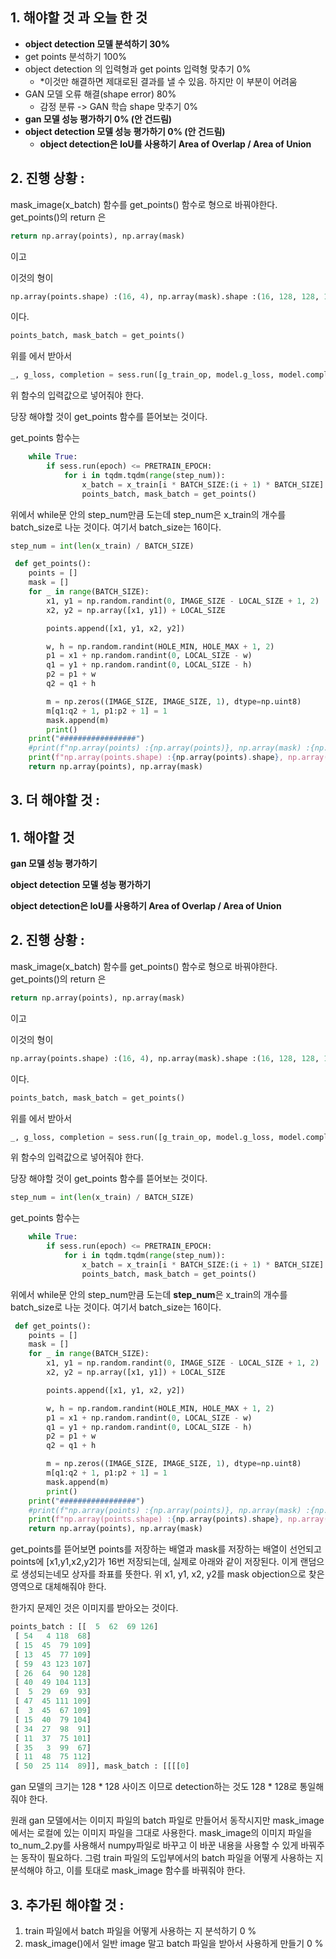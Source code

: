 ## 1. 해야할 것 과 오늘 한 것

- **object detection 모델 분석하기  30%**
- get points 분석하기 100%
- object detection 의 입력형과 get points  입력형 맞추기  0%
    - *이것만 해결하면 제대로된 결과를 낼 수 있음. 하지만 이 부분이 어려움
- GAN 모델 오류 해결(shape error)  80%
    - 감정 분류 -> GAN 학습 shape 맞추기 0%
- **gan 모델 성능 평가하기 0% (안 건드림)**
- **object detection 모델 성능 평가하기 0% (안 건드림)**
    - **object detection은 IoU를 사용하기 Area of Overlap / Area of Union**

## 2. 진행 상황 :

mask_image(x_batch) 함수를 get_points() 함수로 형으로 바꿔야한다.
get_points()의 return 은

```python
return np.array(points), np.array(mask)

```

이고

이것의 형이

```python
np.array(points.shape) :(16, 4), np.array(mask).shape :(16, 128, 128, 1)

```

이다.

```python
points_batch, mask_batch = get_points()

```

위를 에서 받아서

```python
_, g_loss, completion = sess.run([g_train_op, model.g_loss, model.completion], feed_dict={x: x_batch, mask: mask_batch, is_training: True})

```

위 함수의 입력값으로 넣어줘야 한다.

당장 해야할 것이 get_points 함수를 뜯어보는 것이다.

get_points 함수는

```python
    while True:
        if sess.run(epoch) <= PRETRAIN_EPOCH:
            for i in tqdm.tqdm(range(step_num)):
                x_batch = x_train[i * BATCH_SIZE:(i + 1) * BATCH_SIZE]
                points_batch, mask_batch = get_points()

```

위에서 while문 안의 step_num만큼 도는데 step_num은 x_train의 개수를 batch_size로 나눈 것이다.
여기서 batch_size는 16이다.

```python
step_num = int(len(x_train) / BATCH_SIZE)

```

```python
 def get_points():
    points = []
    mask = []
    for _ in range(BATCH_SIZE):
        x1, y1 = np.random.randint(0, IMAGE_SIZE - LOCAL_SIZE + 1, 2)
        x2, y2 = np.array([x1, y1]) + LOCAL_SIZE

        points.append([x1, y1, x2, y2])

        w, h = np.random.randint(HOLE_MIN, HOLE_MAX + 1, 2)
        p1 = x1 + np.random.randint(0, LOCAL_SIZE - w)
        q1 = y1 + np.random.randint(0, LOCAL_SIZE - h)
        p2 = p1 + w
        q2 = q1 + h

        m = np.zeros((IMAGE_SIZE, IMAGE_SIZE, 1), dtype=np.uint8)
        m[q1:q2 + 1, p1:p2 + 1] = 1
        mask.append(m)
        print()
    print("#################")
    #print(f"np.array(points) :{np.array(points)}, np.array(mask) :{np.array(mask)} ")
    print(f"np.array(points.shape) :{np.array(points).shape}, np.array(mask).shape :{np.array(mask).shape} ")
    return np.array(points), np.array(mask)

```

## 3. 더 해야할 것 :

## 1. 해야할 것

**gan 모델 성능 평가하기**

**object detection 모델 성능 평가하기**

**object detection은 IoU를 사용하기 Area of Overlap / Area of Union**

## 2. 진행 상황 :

mask_image(x_batch) 함수를 get_points() 함수로 형으로 바꿔야한다.
get_points()의 return 은

```python
return np.array(points), np.array(mask)

```

이고

이것의 형이

```python
np.array(points.shape) :(16, 4), np.array(mask).shape :(16, 128, 128, 1)

```

이다.

```python
points_batch, mask_batch = get_points()

```

위를 에서 받아서

```python
_, g_loss, completion = sess.run([g_train_op, model.g_loss, model.completion], feed_dict={x: x_batch, mask: mask_batch, is_training: True})

```

위 함수의 입력값으로 넣어줘야 한다.

당장 해야할 것이 get_points 함수를 뜯어보는 것이다.

```python
step_num = int(len(x_train) / BATCH_SIZE)

```

get_points 함수는

```python
    while True:
        if sess.run(epoch) <= PRETRAIN_EPOCH:
            for i in tqdm.tqdm(range(step_num)):
                x_batch = x_train[i * BATCH_SIZE:(i + 1) * BATCH_SIZE]
                points_batch, mask_batch = get_points()
```

위에서 while문 안의 step_num만큼 도는데 <strong>step_num</strong>은 x_train의 개수를 batch_size로 나눈 것이다.
여기서 batch_size는 16이다.

```python
 def get_points():
    points = []
    mask = []
    for _ in range(BATCH_SIZE):
        x1, y1 = np.random.randint(0, IMAGE_SIZE - LOCAL_SIZE + 1, 2)
        x2, y2 = np.array([x1, y1]) + LOCAL_SIZE

        points.append([x1, y1, x2, y2])

        w, h = np.random.randint(HOLE_MIN, HOLE_MAX + 1, 2)
        p1 = x1 + np.random.randint(0, LOCAL_SIZE - w)
        q1 = y1 + np.random.randint(0, LOCAL_SIZE - h)
        p2 = p1 + w
        q2 = q1 + h

        m = np.zeros((IMAGE_SIZE, IMAGE_SIZE, 1), dtype=np.uint8)
        m[q1:q2 + 1, p1:p2 + 1] = 1
        mask.append(m)
        print()
    print("#################")
    #print(f"np.array(points) :{np.array(points)}, np.array(mask) :{np.array(mask)} ")
    print(f"np.array(points.shape) :{np.array(points).shape}, np.array(mask).shape :{np.array(mask).shape} ")
    return np.array(points), np.array(mask)

```

get_points를 뜯어보면 points를 저장하는 배열과 mask를 저장하는 배열이 선언되고 points에 [x1,y1,x2,y2]가 16번 저장되는데, 실제로 아래와 같이 저장된다. 이게 랜덤으로 생성되는네모 상자를 좌표를 뜻한다. 위 x1, y1, x2, y2를 mask objection으로 찾은 영역으로 대체해줘야 한다. 

한가지 문제인 것은 이미지를 받아오는 것이다.

```python
points_batch : [[  5  62  69 126]
 [ 54   4 118  68]
 [ 15  45  79 109]
 [ 13  45  77 109]
 [ 59  43 123 107]
 [ 26  64  90 128]
 [ 40  49 104 113]
 [  5  29  69  93]
 [ 47  45 111 109]
 [  3  45  67 109]
 [ 15  40  79 104]
 [ 34  27  98  91]
 [ 11  37  75 101]
 [ 35   3  99  67]
 [ 11  48  75 112]
 [ 50  25 114  89]], mask_batch : [[[[0]
```

gan 모델의 크기는 128 * 128 사이즈 이므로 detection하는 것도 128 * 128로 통일해줘야 한다.

원래 gan 모델에서는 이미지 파일의 batch 파일로 만들어서 동작시지만 mask_image에서는 로컬에 있는 이미지 파일을 그대로 사용한다. mask_image의 이미지 파일을 to_num_2.py를 사용해서 numpy파일로 바꾸고 이 바꾼 내용을 사용할 수 있게 바꿔주는 동작이 필요하다. 그럼 train 파일의 도입부에서의 batch 파일을 어떻게 사용하는 지 분석해야 하고, 이를 토대로 mask_image 함수를 바꿔줘야 한다.

## 3. 추가된 해야할 것 :

1.  train 파일에서 batch 파일을 어떻게 사용하는 지 분석하기 0 % 
2. mask_image()에서 일반 image 말고 batch 파일을 받아서 사용하게 만들기 0 %
